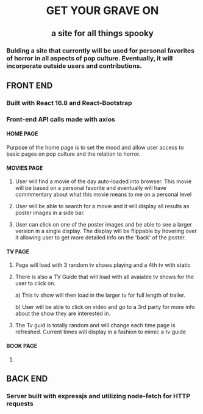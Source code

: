 # <center>GET YOUR GRAVE ON
## <center>a site for all things spooky

### Bulding a site that currently will be used for personal favorites of horror in all aspects of pop culture. Eventually, it will incorporate outside users and contributions.

## FRONT END
### Built with React 16.8 and React-Bootstrap
### Front-end API calls made with axios

#### HOME PAGE
Purpose of the home page is to set the mood and allow user access to basic pages on pop culture and the relation to horror.

#### MOVIES PAGE
1) User will find a movie of the day auto-loaded into browser. This movie will be based on a personal favorite and eventually will have commmentary about what this movie means to me on a personal level

2) User will be able to search for a movie and it will display all results as poster images in a side bar.

3) User can click on one of the poster images and be able to see a larger version in a single display. The display will be flippable by hovering over it allowing user to get more detailed info on the 'back' of the poster.

#### TV PAGE

1) Page will load with 3 random tv shows playing and a 4th tv with static

2) There is also a TV Guide that will load with all avaiable tv shows for the user to click on.

    a) This tv show will then load in the larger tv for full length of trailer.

    b) User will be able to click on video and go to a 3rd party for more info about the show they are interested in.

3) The Tv guid is totally random and will change each time page is refreshed. Current times will display in a fashion to mimic a tv guide

#### BOOK PAGE

1)

## BACK END
### Server built with expressjs and utilizing node-fetch for HTTP requests